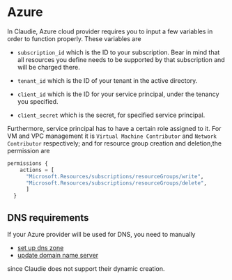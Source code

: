 # Azure

In Claudie, Azure cloud provider requires you to input a few variables in order to function properly. These variables are

- `subscription_id` which is the ID to your subscription. Bear in mind that all resources you define needs to be supported by that subscription and will be charged there.

- `tenant_id` which is the ID of your tenant in the active directory.

- `client_id` which is the ID for your service principal, under the tenancy you specified.

- `client_secret` which is the secret, for specified service principal.

Furthermore, service principal has to have a certain role assigned to it. For VM and VPC management it is `Virtual Machine Contributor` and `Network Contributor` respectively; and for resource group creation and deletion,the permission are

```tf
permissions {
    actions = [ 
      "Microsoft.Resources/subscriptions/resourceGroups/write",
      "Microsoft.Resources/subscriptions/resourceGroups/delete",
      ]
  }
```

## DNS requirements

If your Azure provider will be used for DNS, you need to manually

- [set up dns zone](https://learn.microsoft.com/en-us/azure/dns/dns-getstarted-portal)
- [update domain name server](https://learn.microsoft.com/en-us/azure/dns/dns-getstarted-portal#test-the-name-resolution)

since Claudie does not support their dynamic creation.